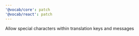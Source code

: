 ```yaml
---
'@vocab/core': patch
'@vocab/react': patch
---
```


Allow special characters within translation keys and messages
